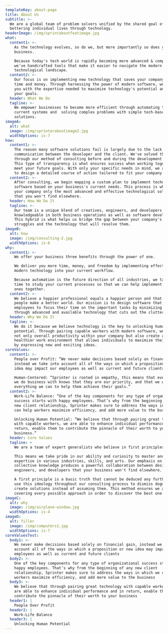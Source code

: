 ```yaml
---
templateKey: about-page
title: About Us
subtitle: >-
  We are a global team of problem solvers unified by the shared goal of
  bettering individual lives through technology.
headerImage: /img/sprintaboutfeatimage.jpg
what:
  content1: >-
    As the technology evolves, so do we, but more importantly so does your
    business. 

    Because today's tech world is rapidly becoming more advanced & complex,
    we've handcrafted tools that make it easier to navigate the modern
    technological landscape.
  content2: >-
    Our focus is on implementing new technology that saves your company both
    time and money. Through harnessing the power of modern software, we provide
    you with the expertise needed to maximize technology's potential and meet
    your goals.
  header: What We Do
  tagline: >-
    We empower businesses to become more efficient through automating their
    current systems and  solving complex problems with simple tech-based
    solutions. 
imageA:
  alt: what
  image: /img/sprinteraboutimage2.jpg
  widthOptions: is-7
how:
  content1: >-
    The reason many software solutions fail is largely due to the lack of
    communication between the developer and the client. We've solved this issue
    through our method of consulting before and during the development process.
    This type of transparency is what ensures success when working together to
    meet your future goals. With only your specific needs in mind, we are able
    to design a detailed course of action tailored to fit your company.
  content2: >-
    After consulting, we begin mapping a custom plan to implement technology and
    software based on your business's current needs. This process is what offers
    your company only the most advanced and effective technological solutions
    that you won't find elsewhere. 
  header: How We Do It
  tagline: >-
    Our team is a unique blend of creatives, engineers, and developers who are
    knowledgeable in both business operations as well as software development.
    This hybrid is what helps us bridge the gap between your company's current
    struggles and the technology that will resolve them. 
imageB:
  alt: how
  image: /img/consulting-2.jpg
  widthOptions: is-6
why:
  content1: >-
    We offer your business three benefits through the power of one. 

    We deliver you more time, money, and freedom by implementing effective
    modern technology into your current workflow. 

    Because automation is the future direction of all industries, we take the
    time to study your current processes so that we can help implement better
    ones together. 
  content2: >-
    We believe a happier professional equals a happier person and that happier
    people make a better world. Our mission is to design software that allows
    employees to focus their time on the important tasks by minimizing busy work
    through advanced and available technology that cuts out the clutter. 
  header: Why We Do It
  tagline: >-
    We do it because we believe technology is the key to unlocking human
    potential. Through pairing capable workers with modern software, we increase
    not only overall productivity within your company but also create a
    healthier work environment that allows individuals to maximize their value
    by expressing new and exciting ideas. 
coreValues:
  content1: >-
    People over Profit: “We never make decisions based solely on financial gain,
    instead we take into account all of the ways in which a proposition or new
    idea may impact our employees as well as current and future clients.”

    Human-Centered: “Sprinter is rooted in empathy, this means that every person
    we do business with knows that they are our priority, and that we will do
    everything we can to help them achieve their goals.”
  content2: >-
    Work-Life Balance: “One of the key components for any type of organizational
    success starts with happy employees. That’s why from the beginning of any
    new client relationship, Sprinter makes sure to address the ways in which we
    can help workers maximize efficiency, and add more value to the business.”

    Unlocking Human Potential: “We believe that through pairing great technology
    with capable workers, we are able to enhance individual performance and in
    return, enable them to contribute the pinnacle of their worth to your
    business.”
  header: Core Values
  tagline: >
    We are a team of expert generalists who believe in first principles. 

    This means we take pride in our ability and curiosity to master and collect
    expertise in various industries, skills, and arts. Our emphasis on
    collective knowledge produces a powerful collaboration between designers,
    engineers, and developers that your business won't find elsewhere. 

    A first principle is a basic truth that cannot be deduced any further. We
    use this ideology throughout our consulting process to dismiss dogma and
    create solutions instead of assuming them. This method ensures we are
    covering every possible approach in order to discover the best one. 
imageC:
  alt: why
  image: /img/airplane-window.jpg
  widthOptions: is-4
imageD:
  alt: filler
  image: /img/computers1.jpg
  widthOptions: is-7
coreValuesTest:
  body1: >-
    We never make decisions based solely on financial gain, instead we take into
    account all of the ways in which a proposition or new idea may impact our
    employees as well as current and future clients
  body2: >-
    One of the key components for any type of organizational success starts with
    happy employees. That’s why from the beginning of any new client
    relationship, Sprinter makes sure to address the ways in which we can help
    workers maximize efficiency, and add more value to the business
  body3: >-
    We believe that through pairing great technology with capable workers, we
    are able to enhance individual performance and in return, enable them to
    contribute the pinnacle of their worth to your business
  header1: |
    People Over Profit
  header2: |
    Work-Life Balance
  header3: |
    Unlocking Human Potential
---
```



